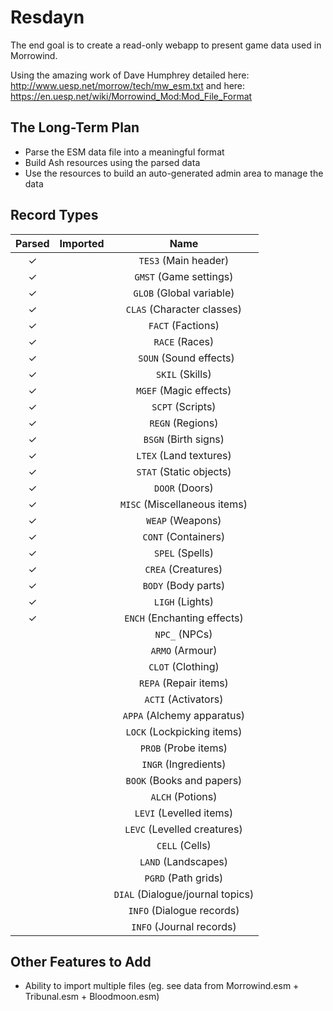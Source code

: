 # Resdayn

The end goal is to create a read-only webapp to present game data used in Morrowind.

Using the amazing work of Dave Humphrey detailed here: http://www.uesp.net/morrow/tech/mw_esm.txt and here: https://en.uesp.net/wiki/Morrowind_Mod:Mod_File_Format

## The Long-Term Plan

- Parse the ESM data file into a meaningful format
- Build Ash resources using the parsed data
- Use the resources to build an auto-generated admin area to manage the data

## Record Types

| Parsed | Imported | Name |
| :---:  | :---:    | :--: |
| ✓      |          | `TES3` (Main header) |
| ✓      |          | `GMST` (Game settings) |
| ✓      |          | `GLOB` (Global variable) |
| ✓      |          | `CLAS` (Character classes) |
| ✓      |          | `FACT` (Factions) |
| ✓      |          | `RACE` (Races) |
| ✓      |          |` SOUN` (Sound effects) |
| ✓      |          | `SKIL` (Skills) |
| ✓      |          | `MGEF` (Magic effects) |
| ✓      |          | `SCPT` (Scripts) |
| ✓      |          | `REGN` (Regions) |
| ✓      |          | `BSGN` (Birth signs) |
| ✓      |          | `LTEX` (Land textures) |
| ✓      |          | `STAT` (Static objects) |
| ✓      |          | `DOOR` (Doors) |
| ✓      |          | `MISC` (Miscellaneous items) |
| ✓      |          | `WEAP` (Weapons) |
| ✓      |          | `CONT` (Containers) |
| ✓      |          | `SPEL` (Spells) |
| ✓      |          | `CREA` (Creatures) |
| ✓      |          | `BODY` (Body parts) |
| ✓      |          | `LIGH` (Lights) |
| ✓      |          | `ENCH` (Enchanting effects) |
|        |          | `NPC_` (NPCs) |
|        |          | `ARMO` (Armour) |
|        |          | `CLOT` (Clothing) |
|        |          | `REPA` (Repair items) |
|        |          | `ACTI` (Activators) |
|        |          | `APPA` (Alchemy apparatus) |
|        |          | `LOCK` (Lockpicking items) |
|        |          | `PROB` (Probe items) |
|        |          | `INGR` (Ingredients) |
|        |          | `BOOK` (Books and papers) |
|        |          | `ALCH` (Potions) |
|        |          | `LEVI` (Levelled items) |
|        |          | `LEVC` (Levelled creatures) |
|        |          | `CELL` (Cells) |
|        |          | `LAND` (Landscapes) |
|        |          | `PGRD` (Path grids) |
|        |          | `DIAL` (Dialogue/journal topics) |
|        |          | `INFO` (Dialogue records) |
|        |          | `INFO` (Journal records) |

## Other Features to Add

* Ability to import multiple files (eg. see data from Morrowind.esm + Tribunal.esm + Bloodmoon.esm)
